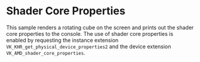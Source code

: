 # Shader Core Properties

This sample renders a rotating cube on the screen and prints out the shader core
properties to the console. The use of shader core properties is enabled by
requesting the instance extension `VK_KHR_get_physical_device_properties2` and
the device extension `VK_AMD_shader_core_properties`.